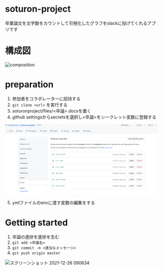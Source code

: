 # soturon-project
卒業論文を文字数をカウントして可視化したグラフをslackに投げてくれるアプリです

# 構成図
![composition](https://user-images.githubusercontent.com/67934467/147396021-bc01f96f-974a-47a5-960d-feb0e0ed6201.jpg)

# preparation
1. 参加者をコラボレーターに招待する
2. `git clone <url>` を実行する
3. soturonproject/files/<卒論>.docxを置く
4. github settingsからsecretsを選択し<卒論>をシークレット変数に登録する
  
![画像の説明](./images/secrets.png)

5. ymlファイルのenvに渡す変数の編集をする

# Getting started
1. 卒論の進捗を進捗を生む
2. `git add <卒論名>`
3. `git commit -m <適当なメッセージ>`
4. `git push origin master`

![スクリーンショット 2021-12-26 090634](https://user-images.githubusercontent.com/67934467/147395846-158e6919-9016-4127-866a-e1917235d70f.png)
